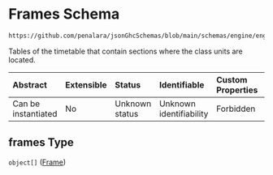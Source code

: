 # Frames Schema

```txt
https://github.com/penalara/jsonGhcSchemas/blob/main/schemas/engine/engineSpecification.schema.json#/properties/frames
```

Tables of the timetable that contain sections where the class units are located.

| Abstract            | Extensible | Status         | Identifiable            | Custom Properties | Additional Properties | Access Restrictions | Defined In                                                                                               |
| :------------------ | :--------- | :------------- | :---------------------- | :---------------- | :-------------------- | :------------------ | :------------------------------------------------------------------------------------------------------- |
| Can be instantiated | No         | Unknown status | Unknown identifiability | Forbidden         | Allowed               | none                | [engineSpecification.schema.json\*](../../../out/engineSpecification.schema.json "open original schema") |

## frames Type

`object[]` ([Frame](enginespecification-properties-frames-frame.md))
